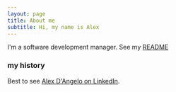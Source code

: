 ```yaml
---
layout: page
title: About me
subtitle: Hi, my name is Alex
---
```


I'm a software development manager. See my [README](https://www.alexdangelo.com/manager-readme-for-alex-dangelo/)

### my history

Best to see [Alex D'Angelo on LinkedIn](https://www.linkedin.com/in/alexdangelo/).
